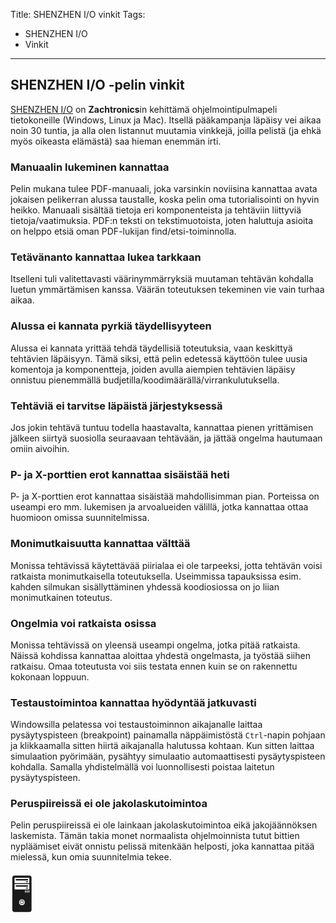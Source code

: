 Title: SHENZHEN I/O vinkit
Tags: 
  - SHENZHEN I/O
  - Vinkit
---

## SHENZHEN I/O -pelin vinkit

[SHENZHEN I/O](https://store.steampowered.com/app/504210/SHENZHEN_IO/) on **Zachtronics**in kehittämä ohjelmointipulmapeli tietokoneille (Windows, Linux ja Mac). Itsellä pääkampanja läpäisy vei aikaa noin 30 tuntia, ja alla olen listannut muutamia vinkkejä, joilla pelistä (ja ehkä myös oikeasta elämästä) saa hieman enemmän irti.

### Manuaalin lukeminen kannattaa

Pelin mukana tulee PDF-manuaali, joka varsinkin noviisina kannattaa avata jokaisen pelikerran alussa taustalle, koska pelin oma tutorialisointi on hyvin heikko. Manuaali sisältää tietoja eri komponenteista ja tehtäviin liittyviä tietoja/vaatimuksia. PDF:n teksti on tekstimuotoista, joten haluttuja asioita on helppo etsiä oman PDF-lukijan find/etsi-toiminnolla.

### Tetävänanto kannattaa lukea tarkkaan

Itselleni tuli valitettavasti väärinymmärryksiä muutaman tehtävän kohdalla luetun ymmärtämisen kanssa. Väärän toteutuksen tekeminen vie vain turhaa aikaa.

### Alussa ei kannata pyrkiä täydellisyyteen

Alussa ei kannata yrittää tehdä täydellisiä toteutuksia, vaan keskittyä tehtävien läpäisyyn. Tämä siksi, että pelin edetessä käyttöön tulee uusia komentoja ja komponentteja, joiden avulla aiempien tehtävien läpäisy onnistuu pienemmällä budjetilla/koodimäärällä/virrankulutuksella.

### Tehtäviä ei tarvitse läpäistä järjestyksessä

Jos jokin tehtävä tuntuu todella haastavalta, kannattaa pienen yrittämisen jälkeen siirtyä suosiolla seuraavaan tehtävään, ja jättää ongelma hautumaan omiin aivoihin.

### P- ja X-porttien erot kannattaa sisäistää heti

P- ja X-porttien erot kannattaa sisäistää mahdollisimman pian. Porteissa on useampi ero mm. lukemisen ja arvoalueiden välillä, jotka kannattaa ottaa huomioon omissa suunnitelmissa.

### Monimutkaisuutta kannattaa välttää

Monissa tehtävissä käytettävää piirialaa ei ole tarpeeksi, jotta tehtävän voisi ratkaista monimutkaisella toteutuksella. Useimmissa tapauksissa esim. kahden silmukan sisällyttäminen yhdessä koodiosiossa on jo liian monimutkainen toteutus.

### Ongelmia voi ratkaista osissa

Monissa tehtävissä on yleensä useampi ongelma, jotka pitää ratkaista. Näissä kohdissa kannattaa aloittaa yhdestä ongelmasta, ja työstää siihen ratkaisu. Omaa toteutusta voi siis testata ennen kuin se on rakennettu kokonaan loppuun.

### Testaustoimintoa kannattaa hyödyntää jatkuvasti

Windowsilla pelatessa voi testaustoiminnon aikajanalle laittaa pysäytyspisteen (breakpoint) painamalla näppäimistöstä `Ctrl`-napin pohjaan ja klikkaamalla sitten hiirtä aikajanalla halutussa kohtaan. Kun sitten laittaa simulaation pyörimään, pysähtyy simulaatio automaattisesti pysäytyspisteen kohdalla. Samalla yhdistelmällä voi luonnollisesti poistaa laitetun pysäytyspisteen.

### Peruspiireissä ei ole jakolaskutoimintoa

Pelin peruspiireissä ei ole lainkaan jakolaskutoimintoa eikä jakojäännöksen laskemista. Tämän takia monet normaalista ohjelmoinnista tutut bittien nypläämiset eivät onnistu pelissä mitenkään helposti, joka kannattaa pitää mielessä, kun omia suunnitelmia tekee.

<span style="font-size:4em;">🖥️</span>